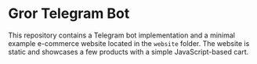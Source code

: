 # Gror Telegram Bot

This repository contains a Telegram bot implementation and a minimal example e-commerce website located in the `website` folder. The website is static and showcases a few products with a simple JavaScript-based cart.
